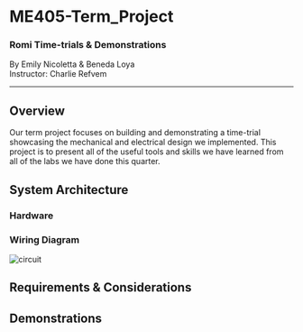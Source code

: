 # ME405-Term_Project
### Romi Time-trials & Demonstrations
By Emily Nicoletta & Beneda Loya <br/>Instructor: Charlie Refvem<br/> 
***
## Overview
Our term project focuses on building and demonstrating a time-trial showcasing the mechanical and electrical design we implemented. This project is to present all of the useful tools and skills we have learned from all of the labs we have done this quarter. 
## System Architecture 
### Hardware
### Wiring Diagram
![circuit](https://github.com/user-attachments/assets/f66a9238-a684-49f4-97ae-08b2e2db9ae0)

## Requirements & Considerations <br/> 

## Demonstrations <br/> 
